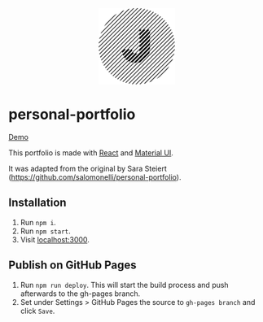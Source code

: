 <p align="center">
  <img src="icon.png" width="150px" />
</p>

# personal-portfolio

[Demo](https://jerrodanzalone.github.io/personal-portfolio/)

This portfolio is made with [React](https://github.com/facebook/react) and [Material UI](https://github.com/callemall/material-ui).

It was adapted from the original by Sara Steiert (https://github.com/salomonelli/personal-portfolio).

## Installation

1. Run `npm i`.
2. Run `npm start`.
3. Visit [localhost:3000](http://localhost:3000).


## Publish on GitHub Pages

1. Run `npm run deploy`. This will start the build process and push afterwards to the gh-pages branch.
2. Set under Settings > GitHub Pages the source to `gh-pages branch` and click `Save`.
